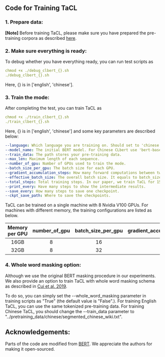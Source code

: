 ## Code for Training TaCL

### 1. Prepare data:
**[Note]** Before training TaCL, please make sure you have prepared the pre-training corpora as described [here](https://github.com/yxuansu/TaCL/tree/main/pretraining_data).

### 2. Make sure everything is ready:
To debug whether you have everything ready, you can run test scripts as

```yaml
chmod +x ./debug_clbert_{}.sh
./debug_clbert_{}.sh
```
Here, {} is in ['english', 'chinese'].

### 3. Train the mode:
After completing the test, you can train TaCL as 
```yaml
chmod +x ./train_clbert_{}.sh
./train_clbert_{}.sh
```
Here, {} is in ['english', 'chinese'] and some key parameters are described below:

```yaml
--language: Which language you are training on. Should set to 'chinese' or 'english'
--model_name: The initial BERT model. For Chinese CLbert use 'bert-base-chinese', and for English TaCL use 'bert-base-uncased'.
--train_data: The path stores your pre-training data.
--max_len: Maximum length of each sequence.
--number_of_gpu: Number of GPUs used to train the mode.
--batch_size_per_gpu: The batch size for each GPU.
--gradient_accumulation_steps: How many forward computations between two gradient updates.
--effective_batch_size: The overall batch size. It equals to batch_size_per_gpu x gradient_accumulation_steps x number_of_gpu.
--total_steps: Total training steps. In our paper, we train TaCL for 150k steps.
--print_every: Have many steps to show the intermediate results.
--save_every: How many steps to save one checkpoint.
--ckpt_save_path: Where to save the checkpoints.
```

TaCL can be trained on a single machine with 8 Nvidia V100 GPUs. For machines with different memory, the training configurations are listed as below.

|Memory per GPU|number_of_gpu|batch_size_per_gpu|gradient_accumulation_steps|effective_batch_size|
|:-------------:|:-------------:|:-------------:|:-------------:|:-------------:|
|16GB|8|16|2|256|
|32GB|8|32|1|256|

### 4. Whole word masking option:
Although we use the original BERT masking procedure in our experiments. We also provide an option to train TaCL with whole word masking schema as described in [Cui et al. 2019](https://arxiv.org/abs/1906.08101). 

To do so, you can simply set the --whole_word_masking parameter in training scripts as "True" (the default value is "False".). For training English TaCL, you can use the same tokenized pre-training data. For training Chinese TaCL, you should change the --train_data parameter to "../pretraining_data/chinese/segmented_chinese_wiki.txt".


## Acknowledgements:
Parts of the code are modified from [BERT](https://github.com/jcyk/BERT). We appreciate the authors for making it open-sourced.

